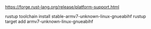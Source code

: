 
https://forge.rust-lang.org/release/platform-support.html

rustup toolchain install stable-armv7-unknown-linux-gnueabihf
rustup target add armv7-unknown-linux-gnueabihf
